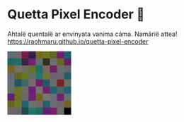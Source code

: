 # Quetta Pixel Encoder 🍃

Ahtalë quentalë ar envinyata vanima cáma. Namárië attea!  
https://raohmaru.github.io/quetta-pixel-encoder

![Namárië](https://raw.githubusercontent.com/raohmaru/quetta-pixel-encoder/refs/heads/main/namarie-16.png)


